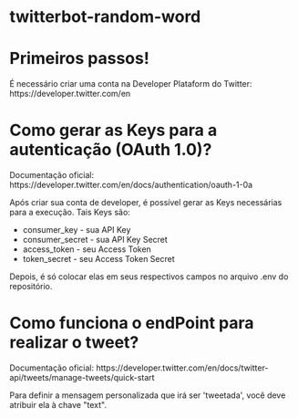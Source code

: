 # twitterbot-random-word

<h1>Primeiros passos!</h1>
É necessário criar uma conta na Developer Plataform do Twitter: https://developer.twitter.com/en

<h1>Como gerar as Keys para a autenticação (OAuth 1.0)?</h1>
Documentação oficial: https://developer.twitter.com/en/docs/authentication/oauth-1-0a

Após criar sua conta de developer, é possível gerar as Keys necessárias para a execução. Tais Keys são:
* consumer_key - sua API Key
* consumer_secret - sua API Key Secret
* access_token - seu Access Token
* token_secret - seu Access Token Secret

Depois, é só colocar elas em seus respectivos campos no arquivo .env do repositório.

<h1>Como funciona o endPoint para realizar o tweet?</h1>
Documentação oficial: https://developer.twitter.com/en/docs/twitter-api/tweets/manage-tweets/quick-start

Para definir a mensagem personalizada que irá ser 'tweetada', você deve atribuir ela à chave "text".
